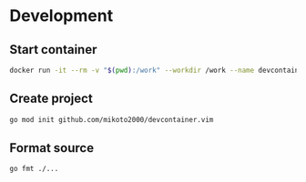 # Development

## Start container

```sh
docker run -it --rm -v "$(pwd):/work" --workdir /work --name devcontainer.vim golang:1.22.1-bookworm
```


## Create project

```sh
go mod init github.com/mikoto2000/devcontainer.vim
```


## Format source

```sh
go fmt ./...
```

